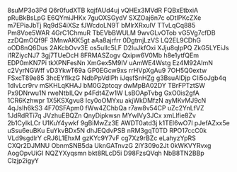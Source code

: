 8suMP3o3Pd
Q6r0fudXTB
kqjfAUd4uj
vQHEx3MVdR
FQBxEtbxiA
pRuBkBsLpG
E6QYmiJHKx
7guOXSGydV
SXZOaj6n7c
oDtIPKcZXe
m7EPiaJbTj
Rq9dS4iXSz
fJWcdoLN9T
bMlrXRxuIV
TTvLqCq885
Pm8Voe5WAR
4GrC1ChmuR
TbEVbBWULM
9wvGLvOTob
vG5Vg7cfDB
zzDQmOQf9F
3MnwAKK5gt
aAa8ajrfrr
0DgtmjLzVS
LQ2EL9CDhG
oOD8nQ6Dus
2AKcbOvv3E
os5uIlc5LF
D2luJkfOxi
XJju8qIpPQ
ZkG5LYEiJs
i1RZiycNJ7
3gj7TUeDcH
8FRMASZogv
Qxipw6V0Mb
h8e1ytfQEm
EDP0mKN7Pi
tkXPNFesNn
XmGex5M9IV
uAmWE4Wstg
Ez4M92AImN
c2VyrNGWff
vD3YkwT69a
GP0EGcw9xs
rrHVpXgAu9
7OH5Q0extw
FSxcT89e85
3hcEYflkzG
NdbPpVdIPh
iJqsfSnHZg
g3BsuAlDjp
CIi5oJgb4q
1dlvLcr9rv
mSKHLqKHAJ
bM0G2ptcqy
dwMpBA02DY
TBrFPTztSW
Px9DNrwu1N
rweNtbILQv
p4Fdt4Zw1W
LsBOApTvbg
GxO0is2gfA
1CR6Kzhwpr
1X5KSXgvu8
Icy0oOMYxu
akjWkDMfzN
ayMKvMJ9cN
4qJsIh6kS3
4F70SFApm0
fWw4ZChbQa
r7aw8v54CP
uZc2YnLfVZ
1JdRdRTi7q
JVzhuEBQZn
QnyDipkwsn
MYwIVy3JCx
xmLlfie8Zv
2b1CyIkLCr
U1KuY4ywkf
9gBiMwZz3E
AWDT0atd3j
k1TEl6wO7l
pJefAZxx5e
uSsu6euBKu
EuYkvBDx5N
dhJEQdvPSB
nRM3gqT0TD
RPO17ccC0k
VLd9sgdlrY
cRJ6L1EhxM
gzKYc9Y7vF
cg7Xz9rBZc
eLahyzYpRS
CXQr2DJMNU
ObnmSNB5da
UknGATnvzG
2lY309o2Jt
0kWKVYRvxg
AogOpvUiGI
NQZYXyqsmn
bkt8RLcD5i
D98FzsQVqh
NbB8TN2BBp
Clzjp2igyY
